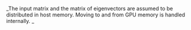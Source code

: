 _The input matrix and the matrix of eigenvectors are assumed to be distributed in host memory. Moving to and from GPU memory is handled internally.
_
